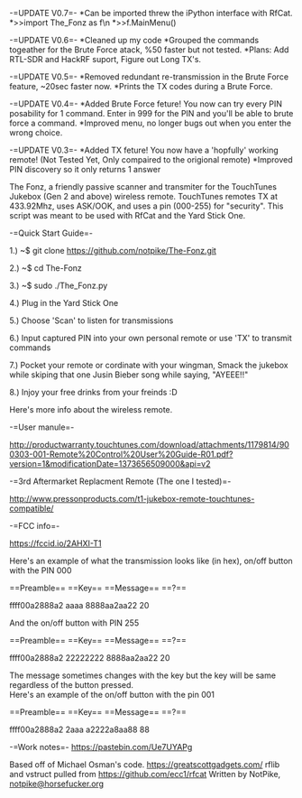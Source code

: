 -=UPDATE V0.7=-
*Can be imported threw the iPython interface with RfCat.
*>>import The_Fonz as f\n
*>>f.MainMenu()

-=UPDATE V0.6=-
*Cleaned up my code
*Grouped the commands togeather for the Brute Force atack, %50 faster but not tested.
*Plans: Add RTL-SDR and HackRF suport, Figure out Long TX's.

-=UPDATE V0.5=-
*Removed redundant re-transmission in the Brute Force feature, ~20sec faster now.
*Prints the TX codes during a Brute Force.

-=UPDATE V0.4=-
*Added Brute Force feture! You now can try every PIN posability for 1 command. Enter in 999 for the PIN and you'll be able to brute force a command.
*Improved menu, no longer bugs out when you enter the wrong choice.

-=UPDATE V0.3=-
*Added TX feture! You now have a 'hopfully' working remote! (Not Tested Yet, Only compaired to the origional remote)
*Improved PIN discovery so it only returns 1 answer

The Fonz, a friendly passive scanner and transmiter for the TouchTunes Jukebox (Gen 2 and above) wireless remote. TouchTunes remotes TX at 433.92Mhz, uses ASK/OOK, and uses a pin (000-255) for "security". 
This script was meant to be used with RfCat and the Yard Stick One.

-=Quick Start Guide=-

1.) ~$ git clone https://github.com/notpike/The-Fonz.git

2.) ~$ cd The-Fonz

3.) ~$ sudo ./The_Fonz.py

4.) Plug in the Yard Stick One

5.) Choose 'Scan' to listen for transmissions

6.) Input captured PIN into your own personal remote or use 'TX' to transmit commands

7.) Pocket your remote or cordinate with your wingman, Smack the jukebox while skiping that one Jusin Bieber song while saying, "AYEEE!!"

8.) Injoy your free drinks from your freinds :D



Here's more info about the wireless remote.

-=User manule=-

http://productwarranty.touchtunes.com/download/attachments/1179814/900303-001-Remote%20Control%20User%20Guide-R01.pdf?version=1&modificationDate=1373656509000&api=v2

-=3rd Aftermarket Replacment Remote (The one I tested)=-

http://www.pressonproducts.com/t1-jukebox-remote-touchtunes-compatible/

-=FCC info=-

https://fccid.io/2AHXI-T1


Here's an example of what the transmission looks like (in hex), on/off button with the PIN 000 

==Preamble==  ==Key==  ==Message== ==?==

ffff00a2888a2   aaaa   8888aa2aa22  20

And the on/off button with PIN 255

==Preamble==  ==Key==  ==Message== ==?==

ffff00a2888a2 22222222 8888aa2aa22  20

The message sometimes changes with the key but the key will be same regardless of the button pressed.  
Here's an example of the on/off button with the pin 001

==Preamble==  ==Key==  ==Message== ==?==

ffff00a2888a2  2aaa    a2222a8aa88   88

-=Work notes=-
https://pastebin.com/Ue7UYAPg


Based off of Michael Osman's code. https://greatscottgadgets.com/
rflib and vstruct pulled from https://github.com/ecc1/rfcat
Written by NotPike, notpike@horsefucker.org
